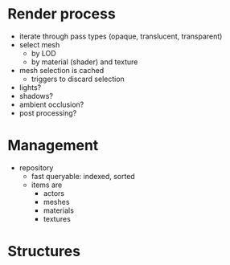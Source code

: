 # Render process
- iterate through pass types (opaque, translucent, transparent)
- select mesh
  - by LOD
  - by material (shader) and texture
- mesh selection is cached
  - triggers to discard selection
- lights?
- shadows?
- ambient occlusion?
- post processing?

# Management
- repository
  - fast queryable: indexed, sorted
  - items are
    - actors
    - meshes
    - materials
    - textures

# Structures
